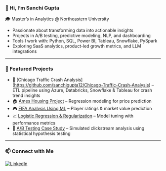 ### 👋 Hi, I’m Sanchi Gupta

🎓 Master’s in Analytics @ Northeastern University  
- Passionate about transforming data into actionable insights  
- Projects in A/B testing, predictive modeling, NLP, and dashboarding
- Tools I work with: Python, SQL, Power BI, Tableau, Snowflake, PySpark
- Exploring SaaS analytics, product-led growth metrics, and LLM integrations  

---

### 📌 Featured Projects

- 🚦 [Chicago Traffic Crash Analysis] (https://github.com/sanchigupta12/Chicago-Traffic-Crash-Analysis) – ETL pipeline using Azure, Databricks, Snowflake & Tableau for crash trend insights
- 🏠 [Ames Housing Project](https://github.com/sanchigupta12/Ames-Housing-Project) – Regression modeling for price prediction  
- 🎮 [FIFA Analysis Using ML](https://github.com/sanchigupta12/FIFA-ANALYSIS-USING-ML) – Player ratings & market value prediction  
- 📈 [Logistic Regression & Regularization](https://github.com/sanchigupta12/Logistic-Regression) – Model tuning with performance metrics  
- 🧪 [A/B Testing Case Study](https://github.com/sanchigupta12/A-B-Testing-Case-Study) – Simulated clickstream analysis using statistical hypothesis testing


  

---

### 📫 Connect with Me
[![LinkedIn](https://img.shields.io/badge/-LinkedIn-blue?style=flat-square&logo=linkedin)](https://www.linkedin.com/in/sanchi-gupta99)  
